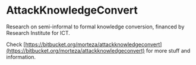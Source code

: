 AttackKnowledgeConvert
======================

Research on semi-informal to formal knowledge conversion, financed by Research Institute for ICT.

Check [https://bitbucket.org/morteza/attackknowledgeconvert](https://bitbucket.org/morteza/attackknowledgeconvert) for more stuff and information.